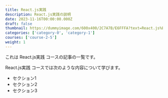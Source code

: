 ```yaml
---
title: React.js実践
description: React.js実践の説明
date: 2023-11-16T00:00:00.000Z
draft: false
thumbnail: https://dummyimage.com/600x400/2C7A7B/E6FFFA?text=React.js%E5%AE%9F%E8%B7%B5
categories: ['category-0', 'category-1']
courses: ['course-2-5']
weight: 1
---
```


これは React.js実践 コースの記事の一覧です。

  React.js実践 コースでは次のような内容について学びます。

  - セクション1
  - セクション2
  - セクション3